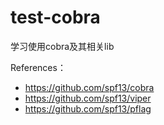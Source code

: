 # test-cobra

学习使用cobra及其相关lib

References：

- https://github.com/spf13/cobra
- https://github.com/spf13/viper
- https://github.com/spf13/pflag